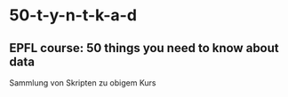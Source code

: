 # 50-t-y-n-t-k-a-d
## EPFL course: 50 things you need to know about data

Sammlung von Skripten zu obigem Kurs
